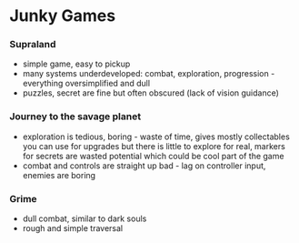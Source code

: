 # Junky Games

### Supraland

- simple game, easy to pickup
- many systems underdeveloped: combat, exploration, progression - everything oversimplified and dull
- puzzles, secret are fine but often obscured (lack of vision guidance)

### Journey to the savage planet

- exploration is tedious, boring - waste of time, gives mostly collectables you can use for upgrades but there is little to explore for real, markers for secrets are wasted potential which could be cool part of the game
- combat and controls are straight up bad - lag on controller input, enemies are boring

### Grime

- dull combat, similar to dark souls
- rough and simple traversal